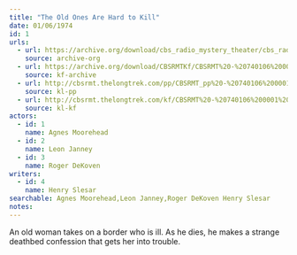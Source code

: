 ```yaml
---
title: "The Old Ones Are Hard to Kill"
date: 01/06/1974
id: 1
urls: 
  - url: https://archive.org/download/cbs_radio_mystery_theater/cbs_radio_mystery_theater-0001-0050.zip/cbs_radio_mystery_theater-0001-0050%2Fcbsrmt_0001_old_ones_are_hard_to_kill.mp3
    source: archive-org
  - url: https://archive.org/download/CBSRMTKf/CBSRMT%20-%20740106%200001%20The%20Old%20Ones%20Are%20Hard%20To%20Kill_kf.mp3
    source: kf-archive
  - url: http://cbsrmt.thelongtrek.com/pp/CBSRMT_pp%20-%20740106%200001%20The%20Old%20Ones%20Are%20Hard%20to%20Kill.mp3
    source: kl-pp
  - url: http://cbsrmt.thelongtrek.com/kf/CBSRMT%20-%20740106%200001%20The%20Old%20Ones%20Are%20Hard%20To%20Kill_kf.mp3
    source: kl-kf
actors:  
  - id: 1
    name: Agnes Moorehead  
  - id: 2
    name: Leon Janney  
  - id: 3
    name: Roger DeKoven
writers:  
  - id: 4
    name: Henry Slesar
searchable: Agnes Moorehead,Leon Janney,Roger DeKoven Henry Slesar
notes:  
---
```

An old woman takes on a border who is ill. As he dies, he makes a strange deathbed confession that gets her into trouble.